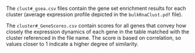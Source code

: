 The `clust#_gsea.csv` files contain the gene set enrichment results for each cluster (average expression profile depicted in the `bulkRnaClust.pdf` file). 

The `cluster#_GeneScores.csv` contain scores for all genes that convey how closely the expression dynamics of each gene in the table matched with the cluster referenced in the file name. The score is based on correlation, so values closer to 1 indicate a higher degree of similarity.
